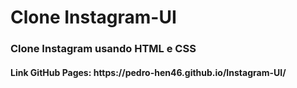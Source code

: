 # Clone Instagram-UI
<h3>Clone Instagram usando HTML e CSS</h3>
<h4>Link GitHub Pages: https://pedro-hen46.github.io/Instagram-UI/</h4>
